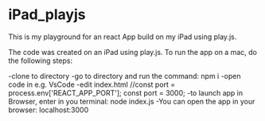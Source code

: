 # iPad_playjs
This is my playground for an react App build on my iPad using play.js. 

The code was created on an iPad using play.js. To run the app on a mac, do the following steps:

-clone to directory
-go to directory and run the command: npm i
-open code in e.g. VsCode
-edit index.html
    //const port = process.env['REACT_APP_PORT'];
    const port = 3000;
-to launch app in Browser, enter in you terminal:
    node index.js
-You can open the app in your browser: localhost:3000
